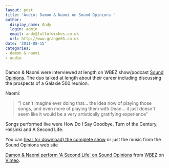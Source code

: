 ```yaml
---
layout: post
title: 'Audio: Damon & Naomi on Sound Opinions '
author:
  display_name: Andy
  login: admin
  email: andy@fullofwishes.co.uk
  url: http://www.grange85.co.uk
date: '2011-08-15'
categories:
- damon & naomi
- audio
---
```

<p>Damon & Naomi were interviewed at length on WBEZ show/podcast <a href="http://www.soundopinions.org/">Sound Opinions</a>. The duo talked at length about their career including discussing the prospects of a Galaxie 500 reunion.</p>
<p>Naomi:</p>
<blockquote><p> "I can't imagine ever doing that... the idea now of playing those songs, and even more of playing them with Dean... it just doesn't seem like it would be a very artistically gratifying experience"</p></blockquote>
<p>Songs performed live were How Do I Say Goodbye, Turn of the Century, Helsinki and A Second Life.</p>
<p>You can <a href="http://www.soundopinions.org/shownotes/2011/081211/shownotes.html">hear (or download) the complete show</a> or just the music from the Sound Opinions web site</p>
<p><figure class="caption "><figcaption class="caption-text"></figcaption></figure>
<p><a href="http://vimeo.com/27600990">Damon & Naomi perform 'A Second Life' on Sound Opinions</a> from <a href="http://vimeo.com/wbez">WBEZ</a> on <a href="http://vimeo.com">Vimeo</a>.</p>
